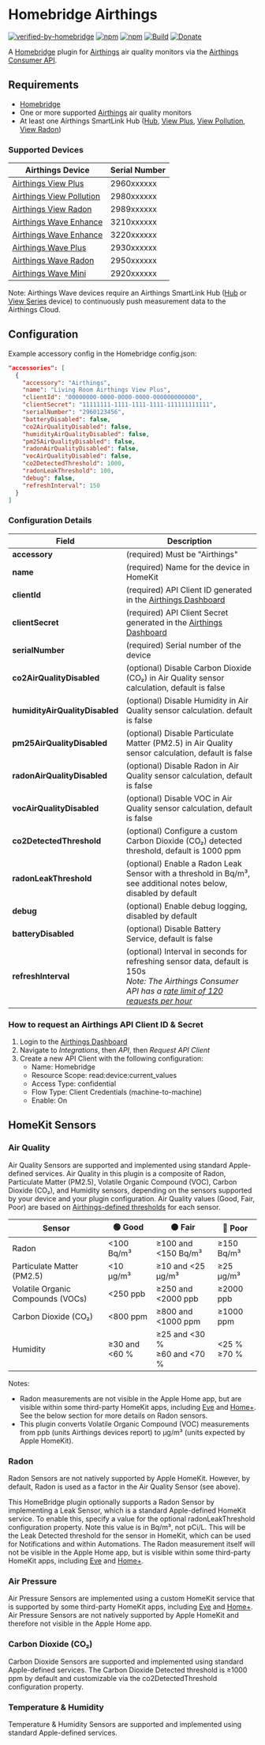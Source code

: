 # Homebridge Airthings

[![verified-by-homebridge](https://badgen.net/badge/homebridge/verified/purple)](https://github.com/homebridge/homebridge/wiki/Verified-Plugins)
[![npm](https://badgen.net/npm/v/homebridge-airthings)](https://www.npmjs.com/package/homebridge-airthings)
[![npm](https://badgen.net/npm/dt/homebridge-airthings)](https://www.npmjs.com/package/homebridge-airthings)
[![Build](https://github.com/michaelahern/homebridge-airthings/actions/workflows/build.yml/badge.svg)](https://github.com/michaelahern/homebridge-airthings/actions/workflows/build.yml)
[![Donate](https://badgen.net/badge/Donate/PayPal/green)](https://paypal.me/michaeljahern)

A [Homebridge](https://homebridge.io) plugin for
[Airthings](https://www.airthings.com) air quality monitors via the 
[Airthings Consumer API](https://developer.airthings.com/consumer-api-docs/).

## Requirements

 * [Homebridge](https://homebridge.io/)
 * One or more supported [Airthings](https://www.airthings.com/) air quality monitors
 * At least one Airthings SmartLink Hub ([Hub](https://www.airthings.com/hub), [View Plus](https://www.airthings.com/view-plus), [View Pollution](https://www.airthings.com/view-pollution), [View Radon](https://www.airthings.com/view-radon))

### Supported Devices

| Airthings Device                                                     | Serial Number |
| -------------------------------------------------------------------- | ------------- |
| [Airthings View Plus](https://www.airthings.com/view-plus)           | 2960xxxxxx    |
| [Airthings View Pollution](https://www.airthings.com/view-pollution) | 2980xxxxxx    |
| [Airthings View Radon](https://www.airthings.com/view-radon)         | 2989xxxxxx    |
| [Airthings Wave Enhance](https://www.airthings.com/wave-enhance)     | 3210xxxxxx    |
| [Airthings Wave Enhance](https://www.airthings.com/wave-enhance)     | 3220xxxxxx    |
| [Airthings Wave Plus](https://www.airthings.com/wave-plus)           | 2930xxxxxx    |
| [Airthings Wave Radon](https://www.airthings.com/wave-radon)         | 2950xxxxxx    |
| [Airthings Wave Mini](https://www.airthings.com/wave-mini)           | 2920xxxxxx    |

Note: Airthings Wave devices require an Airthings SmartLink Hub ([Hub](https://www.airthings.com/hub) or [View Series](https://www.airthings.com/for-home) device) to continuously push measurement data to the Airthings Cloud.

## Configuration

Example accessory config in the Homebridge config.json:

```json
"accessories": [
  {
    "accessory": "Airthings",
    "name": "Living Room Airthings View Plus",
    "clientId": "00000000-0000-0000-0000-000000000000",
    "clientSecret": "11111111-1111-1111-1111-111111111111",
    "serialNumber": "2960123456",
    "batteryDisabled": false,
    "co2AirQualityDisabled": false,
    "humidityAirQualityDisabled": false,
    "pm25AirQualityDisabled": false,
    "radonAirQualityDisabled": false,
    "vocAirQualityDisabled": false,
    "co2DetectedThreshold": 1000,
    "radonLeakThreshold": 100,
    "debug": false,
    "refreshInterval": 150
  }
]
```

### Configuration Details

Field           	             | Description
-------------------------------|------------
**accessory**   	             | (required) Must be "Airthings"
**name**					             | (required) Name for the device in HomeKit
**clientId**			             | (required) API Client ID generated in the [Airthings Dashboard](https://dashboard.airthings.com)
**clientSecret**	             | (required) API Client Secret generated in the [Airthings Dashboard](https://dashboard.airthings.com)
**serialNumber**	             | (required) Serial number of the device
**co2AirQualityDisabled**      | (optional) Disable Carbon Dioxide (CO₂) in Air Quality sensor calculation, default is false
**humidityAirQualityDisabled** | (optional) Disable Humidity in Air Quality sensor calculation. default is false
**pm25AirQualityDisabled**     | (optional) Disable Particulate Matter (PM2.5) in Air Quality sensor calculation, default is false
**radonAirQualityDisabled**    | (optional) Disable Radon in Air Quality sensor calculation, default is false
**vocAirQualityDisabled**      | (optional) Disable VOC in Air Quality sensor calculation, default is false
**co2DetectedThreshold**       | (optional) Configure a custom Carbon Dioxide (CO₂) detected threshold, default is 1000 ppm
**radonLeakThreshold**         | (optional) Enable a Radon Leak Sensor with a threshold in Bq/m³, see additional notes below, disabled by default
**debug**                      | (optional) Enable debug logging, disabled by default
**batteryDisabled**            | (optional) Disable Battery Service, default is false
**refreshInterval**	           | (optional) Interval in seconds for refreshing sensor data, default is 150s<br/>_Note: The Airthings Consumer API has a [rate limit of 120 requests per hour](https://consumer-api-doc.airthings.com/docs/api/rate-limit)_

### How to request an Airthings API Client ID & Secret

1. Login to the [Airthings Dashboard](https://dashboard.airthings.com)
2. Navigate to *Integrations*, then *API*, then *Request API Client*
3. Create a new API Client with the following configuration:
    * Name: Homebridge
    * Resource Scope: read:device:current_values
    * Access Type: confidential
    * Flow Type: Client Credentials (machine-to-machine)
    * Enable: On

## HomeKit Sensors

### Air Quality

Air Quality Sensors are supported and implemented using standard Apple-defined services. Air Quality in this plugin is a composite of Radon, Particulate Matter (PM2.5), Volatile Organic Compound (VOC), Carbon Dioxide (CO₂), and Humidity sensors, depending on the sensors supported by your device and your plugin configuration. Air Quality values (Good, Fair, Poor) are based on [Airthings-defined thresholds](https://help.airthings.com/en/articles/5367327-view-understanding-the-sensor-thresholds) for each sensor.

Sensor                            | 🟢 Good       | 🟠 Fair                            | 🔴 Poor            |
----------------------------------|---------------|------------------------------------|--------------------|
Radon                             | <100 Bq/m³    | ≥100 and <150 Bq/m³                | ≥150 Bq/m³         |
Particulate Matter (PM2.5)        | <10 μg/m³     | ≥10 and <25 μg/m³                  | ≥25 μg/m³          |
Volatile Organic Compounds (VOCs) | <250 ppb      | ≥250 and <2000 ppb                 | ≥2000 ppb          |
Carbon Dioxide (CO₂)              | <800 ppm      | ≥800 and <1000 ppm                 | ≥1000 ppm          |
Humidity                          | ≥30 and <60 % | ≥25 and <30 % <br /> ≥60 and <70 % | <25 % <br /> ≥70 % |

Notes:
* Radon measurements are not visible in the Apple Home app, but are visible within some third-party HomeKit apps, including [Eve](https://www.evehome.com/en-us/eve-app) and [Home+](https://hochgatterer.me/home+/). See the below section for more details on Radon sensors.
* This plugin converts Volatile Organic Compound (VOC) measurements from ppb (units Airthings devices report) to µg/m³ (units expected by Apple HomeKit).

### Radon

Radon Sensors are not natively supported by Apple HomeKit. However, by default, Radon is used as a factor in the Air Quality Sensor (see above).

This HomeBridge plugin optionally supports a Radon Sensor by implementing a Leak Sensor, which is a standard Apple-defined HomeKit service. To enable this, specify a value for the optional radonLeakThreshold configuration property. Note this value is in Bq/m³, not pCi/L. This will be the Leak Detected threshold for the sensor in HomeKit, which can be used for Notifications and within Automations. The Radon measurement itself will not be visible in the Apple Home app, but is visible within some third-party HomeKit apps, including [Eve](https://www.evehome.com/en-us/eve-app) and [Home+](https://hochgatterer.me/home+/).

### Air Pressure

Air Pressure Sensors are implemented using a custom HomeKit service that is supported by some third-party HomeKit apps, including [Eve](https://www.evehome.com/en-us/eve-app) and [Home+](https://hochgatterer.me/home+/). Air Pressure Sensors are not natively supported by Apple HomeKit and therefore not visible in the Apple Home app.

### Carbon Dioxide (CO₂)

Carbon Dioxide Sensors are supported and implemented using standard Apple-defined services. The Carbon Dioxide Detected threshold is ≥1000 ppm by default and customizable via the co2DetectedThreshold configuration property.

### Temperature & Humidity

Temperature & Humidity Sensors are supported and implemented using standard Apple-defined services.

